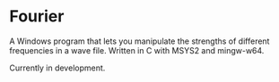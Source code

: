 # Fourier
A Windows program that lets you manipulate the strengths of different frequencies in a wave file. Written in C with MSYS2 and mingw-w64.

Currently in development.
